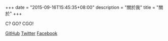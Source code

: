 +++
date = "2015-09-16T15:45:35+08:00"
description = "關於我"
title = "關於"
+++

C? GO? CGO!

[GitHub](https://github.com/Ronmi)
[Twitter](https://twitter.com/redmonam)
[Facebook](https://facebook.com/ronmi.ren)
